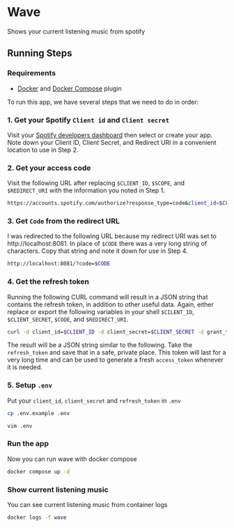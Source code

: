 # Wave
Shows your current listening music from spotify

## Running Steps

### Requirements
- [Docker](https://www.docker.com/) and [Docker Compose](https://docs.docker.com/compose/) plugin

To run this app, we have several steps that we need to do in order:

### 1. Get your Spotify `Client id` and `Client secret` 
Visit your [Spotify developers dashboard](https://developer.spotify.com/dashboard/applications) then select or create your app. Note down your Client ID, Client Secret, and Redirect URI in a convenient location to use in Step 2.

### 2. Get your access code
Visit the following URL after replacing `$CLIENT_ID`, `$SCOPE`, and `$REDIRECT_URI` with the information you noted in Step 1.

```bash
https://accounts.spotify.com/authorize?response_type=code&client_id=$CLIENT_ID&scope=user-read-currently-playing&redirect_uri=http://localhost:8081
```

### 3. Get `Code` from the redirect URL
I was redirected to the following URL because my redirect URI was set to http://localhost:8081. In place of `$CODE` there was a very long string of characters. Copy that string and note it down for use in Step 4.

```bash
http://localhost:8081/?code=$CODE
```

### 4. Get the refresh token
Running the following CURL command will result in a JSON string that contains the refresh token, in addition to other useful data. Again, either replace or export the following variables in your shell `$CILENT_ID`, `$CLIENT_SECRET`, `$CODE`, and `$REDIRECT_URI`.

```bash
curl -d client_id=$CLIENT_ID -d client_secret=$CLIENT_SECRET -d grant_type=authorization_code -d code=$CODE -d redirect_uri=$REDIRECT_URI https://accounts.spotify.com/api/token
```

The result will be a JSON string similar to the following. Take the `refresh_token` and save that in a safe, private place. This token will last for a very long time and can be used to generate a fresh `access_token` whenever it is needed.

### 5. Setup `.env`
Put your `client_id`, `client_secret` and `refresh_token` in `.env`
```bash
cp .env.example .env

vim .env
```
### Run the app
Now you can run wave with docker compose
```bash
docker compose up -d
```
### Show current listening music
You can see current listening music from container logs
```bash
docker logs -f wave
```